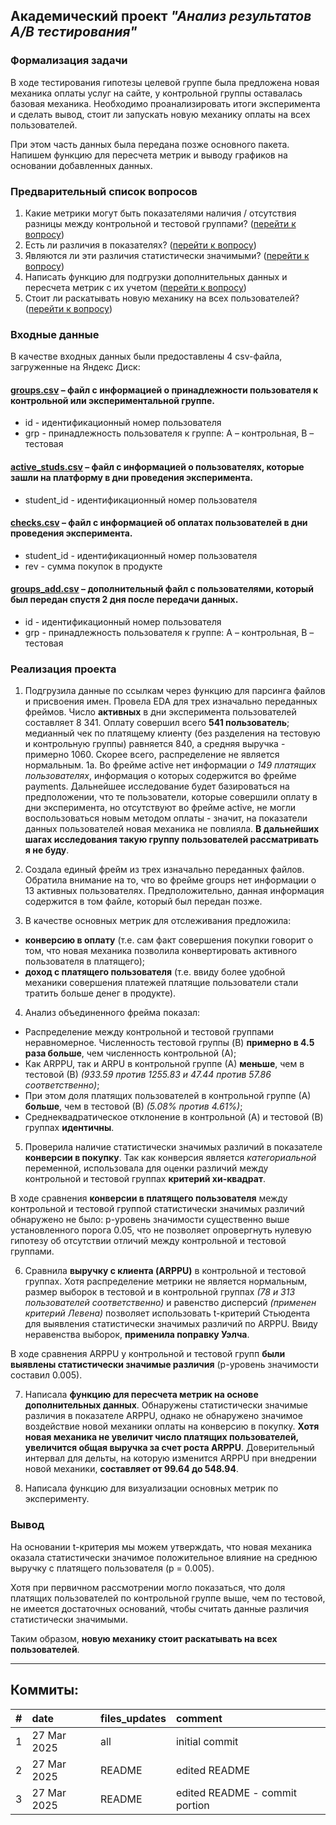 ## Академический проект _"Анализ результатов А/В тестирования"_
### Формализация задачи
В ходе тестирования гипотезы целевой группе была предложена новая механика оплаты услуг на сайте, у контрольной группы оставалась базовая механика. Необходимо проанализировать итоги эксперимента и сделать вывод, стоит ли запускать новую механику оплаты на всех пользователей.

При этом часть данных была передана позже основного пакета. Напишем функцию для пересчета метрик и выводу графиков на основании добавленных данных.  


### Предварительный список вопросов

 1. Какие метрики могут быть показателями наличия / отсутствия разницы между контрольной и тестовой группами? ([перейти к вопросу](#point1))
 2. Есть ли различия в показателях? ([перейти к вопросу](#point2))
 3. Являются ли эти различия статистически значимыми? ([перейти к вопросу](#point3))  
 4. Написать функцию для подгрузки дополнительных данных и пересчета метрик с их учетом ([перейти к вопросу](#point4))  
 5. Стоит ли раскатывать новую механику на всех пользователей? ([перейти к вопросу](#point5))

### Входные данные

В качестве входных данных были предоставлены 4 csv-файла, загруженные на Яндекс Диск:

#### [groups.csv](https://disk.yandex.ru/d/UhyYx41rTt3clQ) – файл с информацией о принадлежности пользователя к контрольной или экспериментальной группе.
 * id - идентификационный номер пользователя
 * grp - принадлежность пользователя к группе: А – контрольная, B – тестовая

#### [active_studs.csv](https://disk.yandex.ru/d/Tbs44Bm6H_FwFQ) – файл с информацией о пользователях, которые зашли на платформу в дни проведения эксперимента. 
 * student_id - идентификационный номер пользователя

#### [checks.csv](https://disk.yandex.ru/d/pH1q-VqcxXjsVA) – файл с информацией об оплатах пользователей в дни проведения эксперимента. 
 * student_id - идентификационный номер пользователя
 * rev - сумма покупок в продукте

#### [groups_add.csv](https://disk.yandex.ru/d/5Kxrz02m3IBUwQ) – дополнительный файл с пользователями, который был передан спустя 2 дня после передачи данных.
 * id - идентификационный номер пользователя 
 * grp - принадлежность пользователя к группе: А – контрольная, B – тестовая
 
### Реализация проекта
1.  Подгрузила данные по ссылкам через функцию для парсинга файлов и присвоения имен. Провела EDA для трех изначально переданных фреймов. Число **активных** в дни эксперимента пользователей составляет 8 341. Оплату совершил всего **541 пользователь**; медианный чек по платящему клиенту (без разделения на тестовую и контрольную группы) равняется 840, а средняя выручка - примерно 1060. Скорее всего, распределение не является нормальным.
1а. Во фрейме active нет информации *о 149 платящих пользователях*, информация о которых содержится во фрейме payments. Дальнейшее исследование будет базироваться на предположении, что те пользователи, которые совершили оплату в дни эксперимента, но отсутствуют во фрейме active, не могли воспользоваться новым методом оплаты - значит, на показатели данных пользователей новая механика не повлияла. **В дальнейших шагах исследования такую группу пользователей рассматривать я не буду**.

2. Создала единый фрейм из трех изначально переданных файлов. Обратила внимание на то, что во фрейме groups нет информации о 13 активных пользователях. Предположительно, данная информация содержится в том файле, который был передан позже.

<div id="point1"></div>

3. В качестве основных метрик для отслеживания предложила: 
 * **конверсию в оплату** (т.е. сам факт совершения покупки говорит о том, что новая механика позволила конвертировать активного пользователя в платящего);
 * **доход с платящего пользователя** (т.е. ввиду более удобной механики совершения платежей платящие пользователи стали тратить больше денег в продукте).
 
<div id="point2"></div>
 
4. Анализ объединенного фрейма показал: 
 * Распределение между контрольной и тестовой группами неравномерное. Численность тестовой группы (B) **примерно в 4.5 раза больше**, чем численность контрольной (А);
 * Как ARPPU, так и ARPU в контрольной группе (А) **меньше**, чем в тестовой (В) *(933.59 против 1255.83 и 47.44 против 57.86 соответственно)*;
 * При этом доля платящих пользователей в контрольной группе (А) **больше**, чем в тестовой (В) *(5.08% против 4.61%)*;
 * Среднеквадратическое отклонение в контрольной (A) и тестовой (В) группах **идентичны**. 

<div id="point3"></div>

5.  Проверила наличие статистически значимых различий в показателе **конверсии в покупку**. Так как конверсия является *категориальной* переменной, использовала для оценки различий между контрольной и тестовой группах **критерий хи-квадрат**.

В ходе сравнения **конверсии в платящего пользователя** между контрольной и тестовой группой статистически значимых различий обнаружено не было: p-уровень значимости существенно выше установленного порога 0.05, что не позволяет опровергнуть нулевую гипотезу об отсутствии отличий между контрольной и тестовой группами.

6. Сравнила **выручку с клиента (ARPPU)** в контрольной и тестовой группах. Хотя распределение метрики не является нормальным, размер выборок в тестовой и в контрольной группах *(78 и 313 пользователей соответственно)* и равенство дисперсий *(применен критерий Левена)* позволяет использовать t-критерий Стьюдента для выявления статистически значимых различий по ARPPU. Ввиду неравенства выборок, **применила поправку Уэлча**.

В ходе сравнения ARPPU у контрольной и тестовой групп **были выявлены статистически значимые различия** (p-уровень значимости составил 0.005).

<div id="point4"></div>

7. Написала **функцию для пересчета метрик на основе дополнительных данных**. 
Обнаружены статистически значимые различия в показателе ARPPU, однако не обнаружено значимое воздействие новой механики оплаты на конверсию в покупку. **Хотя новая механика не увеличит число платящих пользователей, увеличится общая выручка за счет роста ARPPU**. Доверительный интервал для дельты, на которую изменится ARPPU при внедрении новой механики, **составляет от 99.64 до 548.94**.

8. Написала функцию для визуализации основных метрик по эксперименту.

<div id="point5"></div>

### Вывод
На основании t-критерия мы можем утверждать, что новая механика оказала статистически значимое положительное влияние на среднюю выручку с платящего пользователя (p = 0.005).

Хотя при первичном рассмотрении могло показаться, что доля платящих пользователей по контрольной группе выше, чем по тестовой, не имеется достаточных оснований, чтобы считать данные различия статистически значимыми.

Таким образом, **новую механику стоит раскатывать на всех пользователей**.


***

## Коммиты: 

|#   	|date 		|files_updates 	|comment									|
|------:|:----------|:--------------|:------------------------------------------|
|1 		|27 Mar 2025|all			|initial commit								|
|2 		|27 Mar 2025|README			|edited README								|
|3 		|27 Mar 2025|README			|edited README - commit portion				|


